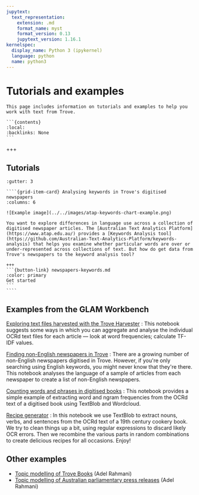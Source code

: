 ```yaml
---
jupytext:
  text_representation:
    extension: .md
    format_name: myst
    format_version: 0.13
    jupytext_version: 1.16.1
kernelspec:
  display_name: Python 3 (ipykernel)
  language: python
  name: python3
---
```


# Tutorials and examples

````{card}
This page includes information on tutorials and examples to help you work with text from Trove.

```{contents}
:local:
:backlinks: None
```
````

+++

## Tutorials

`````{grid}
:gutter: 3

````{grid-item-card} Analysing keywords in Trove's digitised newspapers
:columns: 6

![Example image](../../images/atap-keywords-chart-example.png)

You want to explore differences in language use across a collection of digitised newspaper articles. The [Australian Text Analytics Platform](https://www.atap.edu.au/) provides a [Keywords Analysis tool](https://github.com/Australian-Text-Analytics-Platform/keywords-analysis) that helps you examine whether particular words are over or under-represented across collections of text. But how do get data from Trove's newspapers to the keyword analysis tool?

+++
```{button-link} newspapers-keywords.md
:color: primary
Get started
```
````
`````

## Examples from the GLAM Workbench

[Exploring text files harvested with the Trove Harvester](https://glam-workbench.net/trove-harvester/exploring-troveharvester-text/)
: This notebook suggests some ways in which you can aggregate and analyse the individual OCRd text files for each article — look at word frequencies; calculate TF-IDF values.

[Finding non-English newspapers in Trove](https://glam-workbench.net/trove-newspapers/find-non-english-newspapers/)
: There are a growing number of non-English newspapers digitised in Trove. However, if you're only searching using English keywords, you might never know that they're there. This notebook analyses the language of a sample of articles from each newspaper to create a list of non-English newspapers.

[Counting words and phrases in digitised books](https://glam-workbench.net/trove-books/counting-words-and-phrases/)
: This notebook provides a simple example of extracting word and ngram frequencies from the OCRd text of a digitised book using TextBlob and Wordcloud.

[Recipe generator](https://glam-workbench.net/trove-books/recipe-generator/)
: In this notebook we use TextBlob to extract nouns, verbs, and sentences from the OCRd text of a 19th century cookery book. We try to clean things up a bit, using regular expressions to discard likely OCR errors. Then we recombine the various parts in random combinations to create delicious recipes for all occasions. Enjoy!

## Other examples

- [Topic modelling of Trove Books](https://github.com/adelr/trove-books) (Adel Rahmani)
- [Topic modelling of Australian parliamentary press releases](https://github.com/adelr/trove-refugee) (Adel Rahmani)

```{code-cell} ipython3

```
